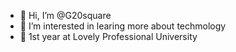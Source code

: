 - 👋 Hi, I’m @G20square
- 👀 I’m interested in learing more about techmology
- 🌱 1st year at Lovely Professional University

<!---
G20square/G20square is a ✨ special ✨ repository because its `README.md` (this file) appears on your GitHub profile.
You can click the Preview link to take a look at your changes.
--->

